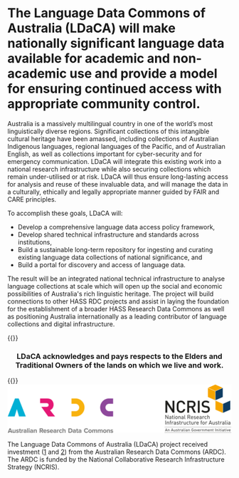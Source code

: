 ---
---

# The Language Data Commons of Australia (LDaCA) will make nationally significant language data available for academic and non-academic use and provide a model for ensuring continued access with appropriate community control.

Australia is a massively multilingual country in one of the world’s most
linguistically diverse regions. Significant collections of this intangible
cultural heritage have been amassed, including collections of Australian
Indigenous languages, regional languages of the Pacific, and of Australian
English, as well as collections important for cyber-security and for
emergency communication. LDaCA will integrate this existing work into a
national research infrastructure while also securing collections which remain
under-utilised or at risk. LDaCA will thus ensure long-lasting access for
analysis and reuse of these invaluable data, and will manage the data in a
culturally, ethically and legally appropriate manner guided by FAIR and CARE
principles.

To accomplish these goals, LDaCA will:

- Develop a comprehensive language data access policy framework,
- Develop shared technical infrastructure and standards across institutions,
- Build a sustainable long-term repository for ingesting and curating existing
  language data collections of national significance, and
- Build a portal for discovery and access of language data.

The result will be an integrated national technical infrastructure to analyse
language collections at scale which will open up the social and economic
possibilities of Australia's rich linguistic heritage. The project will build
connections to other HASS RDC projects and assist in laying the foundation
for the establishment of a broader HASS Research Data Commons as well as
positioning Australia internationally as a leading contributor of language
collections and digital infrastructure.

{{<raw>}}

<div style="text-align: center;"><h3>LDaCA acknowledges and pays respects to the Elders and Traditional Owners of the lands on which we live and work.</h3></div>

{{</raw>}}
![Acknowledgement](AcknowledgeARDC.png)

The Language Data Commons of Australia (LDaCA) project received investment
([1](https://doi.org/10.47486/DP768) and [2](https://doi.org/10.47486/HIR001))
from the Australian Research Data Commons (ARDC). The ARDC is funded by the
National Collaborative Research Infrastructure Strategy (NCRIS).
